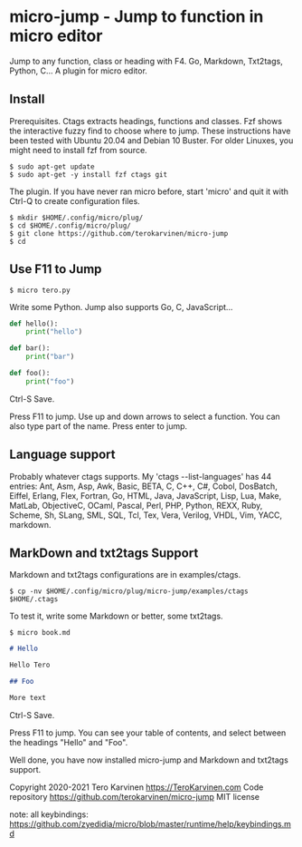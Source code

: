 # micro-jump - Jump to function in micro editor

Jump to any function, class or heading with F4. Go, Markdown, Txt2tags, Python, C... A plugin for micro editor. 

## Install

Prerequisites. Ctags extracts headings, functions and classes. Fzf shows the interactive fuzzy find to choose where to jump. These instructions have been tested with Ubuntu 20.04 and Debian 10 Buster. For older Linuxes, you might need to install fzf from source. 

	$ sudo apt-get update
	$ sudo apt-get -y install fzf ctags git

The plugin. If you have never ran micro before, start 'micro' and quit it with Ctrl-Q to create configuration files. 

	$ mkdir $HOME/.config/micro/plug/
	$ cd $HOME/.config/micro/plug/
	$ git clone https://github.com/terokarvinen/micro-jump
	$ cd

## Use F11 to Jump

	$ micro tero.py

Write some Python. Jump also supports Go, C, JavaScript...

```python
def hello():
    print("hello")

def bar():
    print("bar")

def foo():
    print("foo")
```

Ctrl-S Save. 

Press F11 to jump. Use up and down arrows to select a function. You can also type part of the name. Press enter to jump.

## Language support

Probably whatever ctags supports. My 'ctags --list-languages' has 44 entries: 
Ant, Asm, Asp, Awk, Basic, BETA, C, C++, C#, Cobol, DosBatch, Eiffel, Erlang, Flex, Fortran, Go, HTML, Java, JavaScript, Lisp, Lua, Make, MatLab, ObjectiveC, OCaml, Pascal, Perl, PHP, Python, REXX, Ruby, Scheme, Sh, SLang, SML, SQL, Tcl, Tex, Vera, Verilog, VHDL, Vim, YACC, markdown. 

## MarkDown and txt2tags Support

Markdown and txt2tags configurations are in examples/ctags. 

	$ cp -nv $HOME/.config/micro/plug/micro-jump/examples/ctags $HOME/.ctags

To test it, write some Markdown or better, some txt2tags.

	$ micro book.md

```markdown
# Hello

Hello Tero

## Foo

More text
```

Ctrl-S Save. 

Press F11 to jump. You can see your table of contents, and select between the headings "Hello" and "Foo". 

Well done, you have now installed micro-jump and Markdown and txt2tags support. 

Copyright 2020-2021 Tero Karvinen https://TeroKarvinen.com
Code repository https://github.com/terokarvinen/micro-jump
MIT license

note: all keybindings: https://github.com/zyedidia/micro/blob/master/runtime/help/keybindings.md

